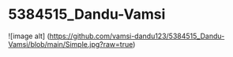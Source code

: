 # 5384515_Dandu-Vamsi
![image alt] (https://github.com/vamsi-dandu123/5384515_Dandu-Vamsi/blob/main/Simple.jpg?raw=true)
